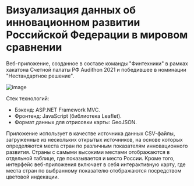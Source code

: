 # Визуализация данных об инновационном развитии Российской Федерации в мировом сравнении

Веб-приложение, созданное в составе команды "Финтехники" в рамках хакатона Счетной палаты РФ Audithon 2021 и победившее в номинации "Нестандартное решение".

![image](https://user-images.githubusercontent.com/40392050/187021803-558d0b1f-80f1-4ba4-ab7d-0a52bf52cdb1.png)

Стек технологий:
- Бэкенд: ASP.NET Framework MVC.
- Фронтенд: JavaScript (библиотека Leaflet).
- Формат данных для отрисовки карты: GeoJSON.

Приложение использует в качестве источника данных CSV-файлы, загруженные из нескольких открытых источников, на основе которых определяются места стран по различным показателям инновационного развития. Страны с самыми высокими местами отображаются в отдельной таблице, где показывается и место России. Кроме того, интерфейс веб-приложения включает в себя интерактивную карту, где места стран по выбранному показателю отображаются посредством цветовой индекации.
